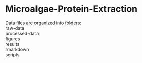 # Microalgae-Protein-Extraction

Data files are organized into folders:  
raw-data  
processed-data  
figures  
results  
rmarkdown  
scripts  